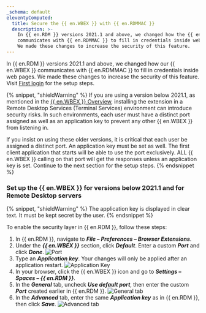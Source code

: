 ```yaml
---
_schema: default
eleventyComputed:
  title: Secure the {{ en.WBEX }} with {{ en.RDMMAC }}
  description: >-
    In {{ en.RDM }} versions 2021.1 and above, we changed how the {{ en.WBEX }}
    communicates with {{ en.RDMMAC }} to fill in credentials inside web pages.
    We made these changes to increase the security of this feature.
---
```

In {{ en.RDM }} versions 2021.1 and above, we changed how our {{ en.WBEX }} communicates with {{ en.RDMMAC }} to fill in credentials inside web pages. We made these changes to increase the security of this feature. Visit [First login](/workspace/workspace-browser-extension/remote-desktop-manager/first-login/first-login-rdm-macos/) for the setup steps.

{% snippet, "shieldWarning" %}
If you are using a version below 2021.1, as mentioned in the [{{ en.WBEX }} Overview](/workspace/workspace-browser-extension/), installing the extension in a Remote Desktop Services (Terminal Services) environment can introduce security risks. In such environments, each user must have a distinct port assigned as well as an application key to prevent any other {{ en.WBEX }} from listening in.

If you insist on using these older versions, it is critical that each user be assigned a distinct port. An application key must be set as well. The first client application that starts will be able to use the port exclusively. ALL {{ en.WBEX }} calling on that port will get the responses unless an application key is set. Continue to the next section for the setup steps.
{% endsnippet %}

### Set up the {{ en.WBEX }} for versions below 2021.1 and for Remote Desktop servers

{% snippet, "shieldWarning" %}
The application key is displayed in clear text. It must be kept secret by the user.
{% endsnippet %}

To enable the security layer in {{ en.RDM }}, follow these steps:

1. In {{ en.RDM }}, navigate to ***File – Preferences – Browser Extensions***.
2. Under the ***{{ en.WBEX }}*** section, click ***Default***. Enter a custom ***Port*** and click ***Done***. ![Port](https://cdnweb.devolutions.net/docs/docs_en_rdm_mac_RDMMac2021.png)
3. Type an ***Application key***. Your changes will only be applied after an application restart. ![Application Key](https://cdnweb.devolutions.net/docs/docs_en_rdm_mac_RDMMac2023.png)
4. In your browser, click the {{ en.WBEX }} icon and go to ***Settings – Spaces – {{ en.RDM }}***.
5. In the ***General*** tab, uncheck ***Use default port***, then enter the custom ***Port*** created earlier in {{ en.RDM }}. ![General tab](https://cdnweb.devolutions.net/docs/WEBX4044_2024_2.png "General tab")
6. In the ***Advanced*** tab, enter the same ***Application key*** as in {{ en.RDM }}, then click ***Save***. ![Advanced tab](https://cdnweb.devolutions.net/docs/WEBX4045_2024_2.png "Advanced tab")